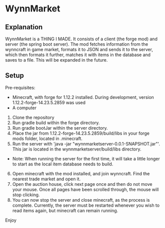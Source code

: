 # WynnMarket

## Explanation

WynnMarket is a THING I MADE. It consists of a client (the forge mod) and server (the spring boot server). The mod fetches information from the wynncraft in game market, formats it to JSON and sends it to the server, which then formats it further, matches it with items in the database and saves to a file. This will be expanded in the future.

## Setup
Pre-requisites:
- Minecraft, with forge for 1.12.2 installed. During development, version 1.12.2-forge-14.23.5.2859 was used
- A computer

1. Clone the repository
2. Run gradle build within the forge directory.
3. Run gradle bootJar within the server directory.
4. Place the jar from 1.12.2-forge-14.23.5.2859/build/libs in your forge mods folder, located in .minecraft.
5. Run the server with 'java -jar "wynnmarketserver-0.0.1-SNAPSHOT.jar"'. This jar is located in the wynnmarketserver/build/libs directory.
- Note: When running the server for the first time, it will take a little longer to start as the local item database needs to build.

6. Open minecraft with the mod installed, and join wynncraft. Find the nearest trade market and open it.
7. Open the auction house, click next page once and then do not move your mouse. Once all pages have been scrolled through, the mouse will stop clicking.
9. You can now stop the server and close minecraft, as the process is complete. Currently, the server must be restarted whenever you wish to read items again, but minecraft can remain running.

Enjoy
